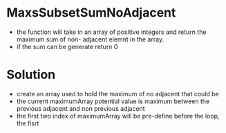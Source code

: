 # MaxsSubsetSumNoAdjacent
- the function will take in an array of positive integers and return the maximum sum of non- adjacent elemnt in the array.
- if the sum can be generate return 0
# Solution
- create an array used to hold the maximum of no adjacent that could be 
- the current maximumArray potential value is maximum between the previous adjacent and non previous adjacent
- the first two index of maximumArray will be pre-define before the loop, the fisrt  
